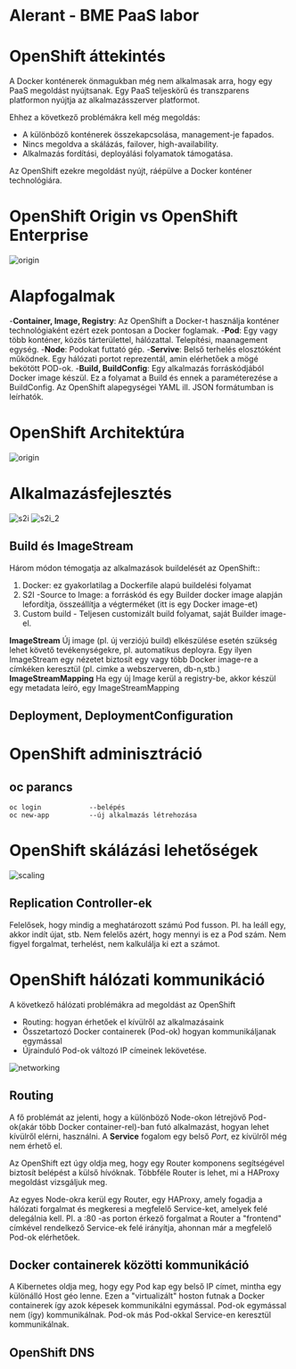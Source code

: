 # Alerant - BME PaaS labor
# OpenShift áttekintés
A Docker konténerek önmagukban még nem alkalmasak arra, hogy egy PaaS megoldást nyújtsanak.
Egy PaaS teljeskörű és transzparens platformon nyújtja az alkalmazásszerver platformot.

Ehhez a következő problémákra kell még megoldás:
- A különböző konténerek összekapcsolása, management-je fapados.
- Nincs megoldva a skálázás, failover, high-availability.
- Alkalmazás fordítási, deployálási folyamatok támogatása.

Az OpenShift ezekre megoldást nyújt, ráépülve a Docker konténer technológiára.
# OpenShift Origin vs OpenShift Enterprise
![origin](../common/images/openshift_vs_origin.png)
# Alapfogalmak
-**Container, Image, Registry**: Az OpenShift a Docker-t használja konténer technológiaként ezért ezek pontosan a Docker foglamak.
-**Pod**: Egy vagy több konténer, közös tárterülettel, hálózattal. Telepítési, maanagement egység.
-**Node**: Podokat futtató gép.
-**Servive**: Belső terhelés elosztóként működnek. Egy hálózati portot reprezentál, amin elérhetőek a mögé bekötött POD-ok.
-**Build, BuildConfig**: Egy alkalmazás forráskódjából Docker image készül. Ez a folyamat a Build és ennek a paraméterezése a BuildConfig.
Az OpenShift alapegységei YAML ill. JSON formátumban is leírhatók. 
# OpenShift Architektúra
![origin](../common/images/openshift_arch2.png)
# Alkalmazásfejlesztés
![s2i](../common/images/s2i.png)
![s2i_2](../common/images/s2i_2.png)

## Build és ImageStream

Három módon témogatja az alkalmazások buildelését az OpenShift::
1. Docker: ez gyakorlatilag a Dockerfile alapú buildelési folyamat
2. S2I -Source to Image: a forráskód és egy Builder docker image alapján lefordítja, összeállítja a végterméket (itt is egy Docker image-et)
3. Custom build - Teljesen customizált build folyamat, saját Builder image-el.

**ImageStream**
Új image (pl. új verziójú build) elkészülése esetén szükség lehet követő tevékenységekre, pl. automatikus deployra.
Egy ilyen ImageStream egy nézetet biztosít egy vagy több Docker image-re a címkéken keresztül (pl. cimke a webszerveren, db-n,stb.)
**ImageStreamMapping**
Ha egy új Image kerül a registry-be, akkor készül egy metadata leíró, egy ImageStreamMapping

## Deployment, DeploymentConfiguration

# OpenShift adminisztráció
## oc parancs
```shell
oc login            --belépés
oc new-app          --új alkalmazás létrehozása
```


# OpenShift skálázási lehetőségek
![scaling](../common/images/openshift_arch3.png)
## Replication Controller-ek
Felelősek, hogy mindig a meghatározott számú Pod fusson. Pl. ha leáll egy, akkor indít újat, stb.
Nem felelős azért, hogy mennyi is ez a Pod szám. Nem figyel forgalmat, terhelést, nem kalkulálja ki ezt a számot.

# OpenShift hálózati kommunikáció
A következő hálózati problémákra ad megoldást az OpenShift
- Routing: hogyan érhetőek el kívülről az alkalmazásaink
- Összetartozó Docker containerek (Pod-ok) hogyan kommunikáljanak egymással
- Újrainduló Pod-ok változó IP címeinek lekövetése.

![networking](../common/images/openshift_arch.png)
## Routing
A fő problémát az jelenti, hogy a különböző Node-okon létrejövő Pod-ok(akár több Docker container-rel)-ban futó alkalmazást, hogyan lehet kívülről elérni, használni.
A **Service** fogalom egy belső _Port_, ez kívülről még nem érhető el. 

Az OpenShift ezt úgy oldja meg, hogy egy Router komponens segítségével biztosít belépést a külső hívóknak.
Többféle Router is lehet, mi a HAProxy megoldást vizsgáljuk meg. 

Az egyes Node-okra kerül egy Router, egy HAProxy, amely fogadja a hálózati forgalmat és megkeresi a megfelelő Service-ket, amelyek felé delegálnia kell. 
Pl. a :80 -as porton érkező forgalmat a Router a "frontend" címkével rendelkező Service-ek felé irányítja, ahonnan már a megfelelő Pod-ok elérhetőek.

## Docker containerek közötti kommunikáció
A Kibernetes oldja meg, hogy egy Pod kap egy belső IP címet, mintha egy különálló Host géo lenne. Ezen a "virtualizált" hoston futnak a Docker containerek így azok képesek
kommunikálni egymással.
Pod-ok egymással nem (így) kommunikálnak. Pod-ok más Pod-okkal Service-en keresztül kommunikálnak.

## OpenShift DNS


